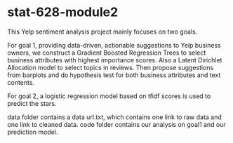 # stat-628-module2
This Yelp sentiment analysis project mainly focuses on two goals.

For goal 1, providing data-driven, actionable suggestions to Yelp business owners, we construct a Gradient Boosted Regression Trees to select business attributes with highest importance scores. Also a Latent Dirichlet Allocation model to select topics in reviews. Then propose suggestions from barplots and do hypothesis test for both business attributes and text contents.

For goal 2, a logistic regression model based on tfidf scores is used to predict the stars.

data folder contains a data url.txt, which contains one link to raw data and one link to cleaned data.
code folder contains our analysis on goal1 and our prediction model.
